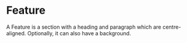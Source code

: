 # Feature

A Feature is a section with a heading and paragraph which are centre-aligned. Optionally, it can also have a background.